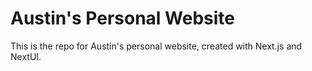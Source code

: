 # Austin's Personal Website

This is the repo for Austin's personal website, created with Next.js and NextUI.
